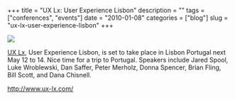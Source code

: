 +++
title = "UX Lx: User Experience Lisbon"
description = ""
tags = ["conferences", "events"]
date = "2010-01-08"
categories = ["blog"]
slug = "ux-lx-user-experience-lisbon"
+++



  <div class="notebook-screenshot"><a href="http://www.ux-lx.com/"><img src="//media.konigi.com/bluga/wt4b47e608400ed_large_0.jpg"/></a></div><p><a href="http://www.ux-lx.com/">UX Lx</a>, User Experience Lisbon, is set to take place in Lisbon Portugal next May 12 to 14. Nice time for a trip to Portugal. Speakers include Jared Spool, Luke Wroblewski, Dan Saffer, Peter Merholz, Donna Spencer, Brian Fling, Bill Scott, and Dana Chisnell.</p>

    
  <a href="http://www.ux-lx.com/">http://www.ux-lx.com/</a>
